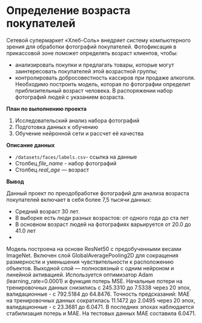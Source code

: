 # Определение возраста покупателей
Сетевой супермаркет «Хлеб-Соль» внедряет систему компьютерного зрения для обработки фотографий покупателей. Фотофиксация в прикассовой зоне поможет определять возраст клиентов, чтобы:
- анализировать покупки и предлагать товары, которые могут заинтересовать покупателей этой возрастной группы;
- контролировать добросовестность кассиров при продаже алкоголя.
Необходимо построить модель, которая по фотографии определит приблизительный возраст человека. В распоряжении набор фотографий людей с указанием возраста.

**План по выполнению проекта**

1. Исследовательский анализ набора фотографий
2. Подготовка данных к обучению
3. Обучение нейронной сети и рассчет её качества

**Описание данных**

- `/datasets/faces/labels.csv`- ссылка на данные 
- Столбец *file_name* - набор фотографий
- Столбец *real_age* — возраст

**Вывод**

Данный проект по преодобработке фотографий для анализа возраста покупателей включает в себя более 7,5 тысячи данных:
- Средний возраст 30 лет.
- В выборке есть люди разных возрастов: от одного года до ста лет
- В основном возраст людей на фотографиях варьируется от 20.0 до 41.0 лет
- 
Модель построена на основе ResNet50 с предобученными весами ImageNet. Включен слой GlobalAveragePooling2D для сокращения размерности и уменьшения чувствительности к расположению объектов. Выходной слой — полносвязный с одним нейроном и линейной активацией. Используется оптимизатор Adam (learning_rate=0.0001) и функция потерь MSE.
Начальные потери на тренировочных данных снизились с 245.3310 до 7.5338 через 20 эпох, валидационные - с 792.5184 до 64.8476.
Точность предсказаний: MAE на тренировочных данных сократилась 11.1472 до 2.0495 через 20 эпох, валидационные - с 23.3681 до 6.0471.
В последних эпохах наблюдается стабилизация потерь и MAE.
На тестовых данных MAE составила 6.0471.
